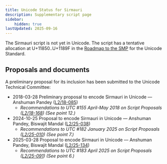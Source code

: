 ```yaml
---
title: Unicode Status for Sirmauri
description: Supplementary script page
sidebar:
    hidden: true
lastUpdated: 2025-09-16
---
```


The Sirmauri script is not yet in Unicode. The script has a tentative allocation at U+11850..U+1189F in the [Roadmap to the SMP](http://www.unicode.org/roadmaps/smp/) for the Unicode Standard.

## Proposals and documents

A preliminary proposal for its inclusion has been submitted to the Unicode Technical Committee:
- 2018-03-28 Preliminary proposal to encode Sirmauri in Unicode — Anshuman Pandey ([L2/18-085](http://www.unicode.org/cgi-bin/GetMatchingDocs.pl?L2/18-085))
  - _Recommendations to UTC #155 April-May 2018 on Script Proposals ([L2/18-168](http://www.unicode.org/L2/L2018/18168-script-rec.pdf)) (See point 12.)_
- 2024-10-25 Proposal to encode Sirmauri in Unicode — Anshuman Pandey, Biswajit Mandal ([L2/25-038](http://www.unicode.org/cgi-bin/GetMatchingDocs.pl?L2/25-038))
  - _Recommendations to UTC #182 January 2025 on Script Proposals ([L2/25-010](http://www.unicode.org/cgi-bin/GetMatchingDocs.pl?L2/25-010)) (See point 7.)_
- 2025-03-28 Proposal to encode Sirmauri in Unicode — Anshuman Pandey, Biswajit Mandal ([L2/25-134](http://www.unicode.org/cgi-bin/GetMatchingDocs.pl?L2/25-134))
  - _Recommendations to UTC #183 April 2025 on Script Proposals ([L2/25-091](http://www.unicode.org/cgi-bin/GetMatchingDocs.pl?L2/25-091)) (See point 6.)_
